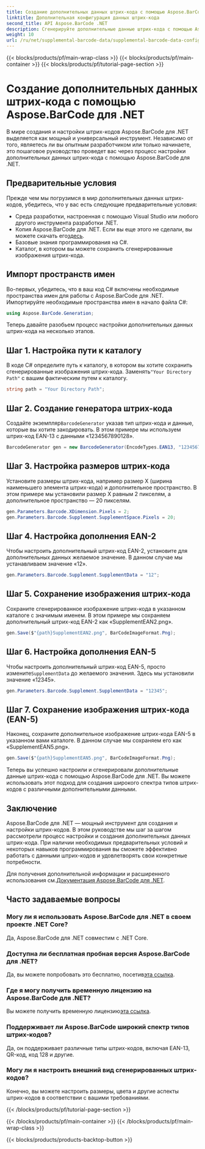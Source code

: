 ```yaml
---
title: Создание дополнительных данных штрих-кода с помощью Aspose.BarCode для .NET
linktitle: Дополнительная конфигурация данных штрих-кода
second_title: API Aspose.BarCode .NET
description: Сгенерируйте дополнительные данные штрих-кода с помощью Aspose.BarCode для .NET. Легко настраивайте штрих-коды EAN-2 и EAN-5. Пошаговое руководство для разработчиков .NET.
weight: 10
url: /ru/net/supplemental-barcode-data/supplemental-barcode-data-configuration/
---
```


{{< blocks/products/pf/main-wrap-class >}}
{{< blocks/products/pf/main-container >}}
{{< blocks/products/pf/tutorial-page-section >}}

# Создание дополнительных данных штрих-кода с помощью Aspose.BarCode для .NET


В мире создания и настройки штрих-кодов Aspose.BarCode для .NET выделяется как мощный и универсальный инструмент. Независимо от того, являетесь ли вы опытным разработчиком или только начинаете, это пошаговое руководство проведет вас через процесс настройки дополнительных данных штрих-кода с помощью Aspose.BarCode для .NET. 

## Предварительные условия

Прежде чем мы погрузимся в мир дополнительных данных штрих-кодов, убедитесь, что у вас есть следующие предварительные условия:

- Среда разработки, настроенная с помощью Visual Studio или любого другого инструмента разработки .NET.
-  Копия Aspose.BarCode для .NET. Если вы еще этого не сделали, вы можете скачать его[здесь](https://releases.aspose.com/barcode/net/).
- Базовые знания программирования на C#.
- Каталог, в котором вы можете сохранить сгенерированные изображения штрих-кода.

## Импорт пространств имен

Во-первых, убедитесь, что в ваш код C# включены необходимые пространства имен для работы с Aspose.BarCode для .NET. Импортируйте необходимые пространства имен в начало файла C#:

```csharp
using Aspose.BarCode.Generation;
```

Теперь давайте разобьем процесс настройки дополнительных данных штрих-кода на несколько этапов.

## Шаг 1. Настройка пути к каталогу

 В коде C# определите путь к каталогу, в котором вы хотите сохранить сгенерированные изображения штрих-кода. Заменять`"Your Directory Path"` с вашим фактическим путем к каталогу.

```csharp
string path = "Your Directory Path";
```

## Шаг 2. Создание генератора штрих-кода

 Создайте экземпляр`BarcodeGenerator` указав тип штрих-кода и данные, которые вы хотите закодировать. В этом примере мы используем штрих-код EAN-13 с данными «1234567890128».

```csharp
BarcodeGenerator gen = new BarcodeGenerator(EncodeTypes.EAN13, "1234567890128");
```

## Шаг 3. Настройка размеров штрих-кода

Установите размеры штрих-кода, например размер X (ширина наименьшего элемента штрих-кода) и дополнительное пространство. В этом примере мы установили размер X равным 2 пикселям, а дополнительное пространство — 20 пикселям.

```csharp
gen.Parameters.Barcode.XDimension.Pixels = 2;
gen.Parameters.Barcode.Supplement.SupplementSpace.Pixels = 20;
```

## Шаг 4. Настройка дополнения EAN-2

Чтобы настроить дополнительный штрих-код EAN-2, установите для дополнительных данных желаемое значение. В данном случае мы устанавливаем значение «12». 

```csharp
gen.Parameters.Barcode.Supplement.SupplementData = "12";
```

## Шаг 5. Сохранение изображения штрих-кода

Сохраните сгенерированное изображение штрих-кода в указанном каталоге с значимым именем. В этом примере мы сохраняем дополнительный штрих-код EAN-2 как «SupplementEAN2.png».

```csharp
gen.Save($"{path}SupplementEAN2.png", BarCodeImageFormat.Png);
```

## Шаг 6. Настройка дополнения EAN-5

 Чтобы настроить дополнительный штрих-код EAN-5, просто измените`SupplementData` до желаемого значения. Здесь мы установили значение «12345».

```csharp
gen.Parameters.Barcode.Supplement.SupplementData = "12345";
```

## Шаг 7. Сохранение изображения штрих-кода (EAN-5)

Наконец, сохраните дополнительное изображение штрих-кода EAN-5 в указанном вами каталоге. В данном случае мы сохраняем его как «SupplementEAN5.png».

```csharp
gen.Save($"{path}SupplementEAN5.png", BarCodeImageFormat.Png);
```

Теперь вы успешно настроили и сгенерировали дополнительные данные штрих-кода с помощью Aspose.BarCode для .NET. Вы можете использовать этот подход для создания широкого спектра типов штрих-кодов с различными дополнительными данными.

## Заключение

Aspose.BarCode для .NET — мощный инструмент для создания и настройки штрих-кодов. В этом руководстве мы шаг за шагом рассмотрели процесс настройки и создания дополнительных данных штрих-кода. При наличии необходимых предварительных условий и некоторых навыков программирования вы сможете эффективно работать с данными штрих-кодов и удовлетворять свои конкретные потребности.

 Для получения дополнительной информации и расширенного использования см.[Документация Aspose.BarCode для .NET](https://reference.aspose.com/barcode/net/).

## Часто задаваемые вопросы

### Могу ли я использовать Aspose.BarCode для .NET в своем проекте .NET Core?
Да, Aspose.BarCode для .NET совместим с .NET Core.

### Доступна ли бесплатная пробная версия Aspose.BarCode для .NET?
 Да, вы можете попробовать это бесплатно, посетив[эта ссылка](https://releases.aspose.com/).

### Где я могу получить временную лицензию на Aspose.BarCode для .NET?
 Вы можете получить временную лицензию[эта ссылка](https://purchase.aspose.com/temporary-license/).

### Поддерживает ли Aspose.BarCode широкий спектр типов штрих-кодов?
Да, он поддерживает различные типы штрих-кодов, включая EAN-13, QR-код, код 128 и другие.

### Могу ли я настроить внешний вид сгенерированных штрих-кодов?
Конечно, вы можете настроить размеры, цвета и другие аспекты штрих-кодов в соответствии с вашими требованиями.

{{< /blocks/products/pf/tutorial-page-section >}}

{{< /blocks/products/pf/main-container >}}
{{< /blocks/products/pf/main-wrap-class >}}

{{< blocks/products/products-backtop-button >}}
